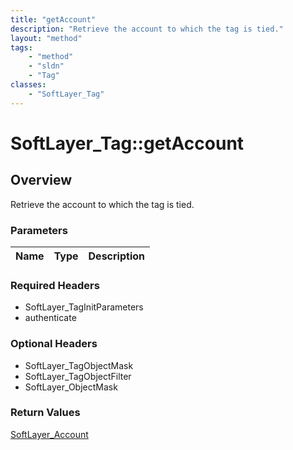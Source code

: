 ```yaml
---
title: "getAccount"
description: "Retrieve the account to which the tag is tied."
layout: "method"
tags:
    - "method"
    - "sldn"
    - "Tag"
classes:
    - "SoftLayer_Tag"
---
```

# SoftLayer_Tag::getAccount
## Overview 
Retrieve the account to which the tag is tied.

### Parameters 
|Name | Type | Description |
| --- | --- | --- |


### Required Headers
* SoftLayer_TagInitParameters
* authenticate

### Optional Headers
* SoftLayer_TagObjectMask
* SoftLayer_TagObjectFilter
* SoftLayer_ObjectMask

### Return Values
<a href='/reference/datatypes/SoftLayer_Account'>SoftLayer_Account </a>
